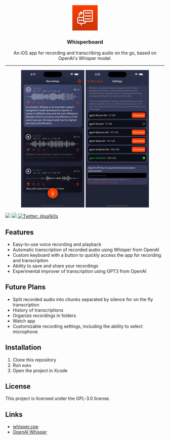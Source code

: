 <div align="center">
  <a href="https://github.com/Saik0s/Whisperboard">
    <img src="App/Resources/Assets.xcassets/AppIcon.appiconset/ios-marketing.png" width="80">
  </a>

  <h3 align="center">Whisperboard</h3>

  <p align="center">
    An iOS app for recording and transcribing audio on the go, based on OpenAI's Whisper model.
  </p>
</div>
<hr />

<div align="center">
<img src=".github/screenshot1.jpg" width="200">
<img src=".github/screenshot2.jpg" width="200">
</div>
<p>
    <img src="https://img.shields.io/badge/License-GPL3-blue.svg" />
    <img src="https://img.shields.io/badge/Platforms-iOS-3876D3.svg" />
    <a href="https://twitter.com/sa1k0s">
        <img src="https://img.shields.io/badge/Contact-@sa1k0s-purple.svg?style=flat" alt="Twitter: @sa1k0s" />
    </a>
</p>

## Features

- Easy-to-use voice recording and playback
- Automatic transcription of recorded audio using Whisper from OpenAI
- Custom keyboard with a button to quickly access the app for recording and transcription
- Ability to save and share your recordings
- Experimental improver of transcription using GPT3 from OpenAI

## Future Plans

- Split recorded audio into chunks separated by silence for on the fly transcription
- History of transcriptions
- Organize recordings in folders
- Watch app
- Customizable recording settings, including the ability to select microphone

## Installation

1. Clone this repository
2. Run `make`
3. Open the project in Xcode

## License

This project is licensed under the GPL-3.0 license.

## Links

- [whisper.cpp](https://github.com/ggerganov/whisper.cpp)
- [OpenAI Whisper](https://github.com/openai/whisper)

